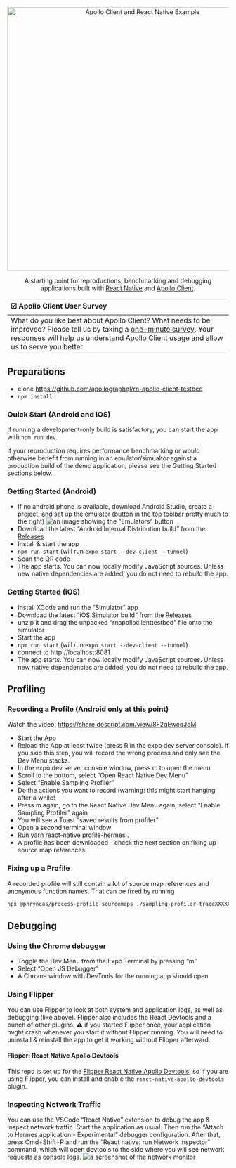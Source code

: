 <div align="center">
  <img src="./image.jpg" alt="Apollo Client and React Native Example" title="Apollo Client and React Native Example" width="600">
  <p>A starting point for reproductions, benchmarking and debugging applications built with <a href="https://reactnative.dev/">React Native</a> and <a href="https://github.com/apollographql/apollo-client">Apollo Client</a>.</p>
</div>

| ☑️  Apollo Client User Survey |
| :----- |
| What do you like best about Apollo Client? What needs to be improved? Please tell us by taking a [one-minute survey](https://docs.google.com/forms/d/e/1FAIpQLSczNDXfJne3ZUOXjk9Ursm9JYvhTh1_nFTDfdq3XBAFWCzplQ/viewform?usp=pp_url&entry.1170701325=Apollo+Client&entry.204965213=Readme). Your responses will help us understand Apollo Client usage and allow us to serve you better. |

## Preparations

* clone https://github.com/apollographql/rn-apollo-client-testbed
* `npm install`

### Quick Start (Android and iOS)

If running a development-only build is satisfactory, you can start the app with `npm run dev`.

If your reproduction requires performance benchmarking or would otherwise benefit from running in an emulator/simualtor against a production build of the demo application, please see the Getting Started sections below.

### Getting Started (Android)

* If no android phone is available, download Android Studio, create a project, and set up the emulator (button in the top toolbar pretty much to the right)
  ![an image showing the "Emulators" button](./assets/readme/emulator.png)
* Download the latest “Android Internal Distribution build” from the [Releases](https://github.com/apollographql/rn-apollo-client-testbed/releases)
* Install & start the app
* `npm run start` (will run `expo start --dev-client --tunnel`)
* Scan the QR code
* The app starts. You can now locally modify JavaScript sources. Unless new native dependencies are added, you do not need to rebuild the app.

### Getting Started (iOS)

* Install XCode and run the “Simulator” app
* Download the latest “iOS Simulator build” from the [Releases](https://github.com/apollographql/rn-apollo-client-testbed/releases)
* unzip it and drag the unpacked “rnapolloclienttestbed” file onto the simulator
* Start the app
* `npm run start` (will run `expo start --dev-client --tunnel`)
* connect to http://localhost:8081
* The app starts. You can now locally modify JavaScript sources. Unless new native dependencies are added, you do not need to rebuild the app.


## Profiling

### Recording a Profile (Android only at this point)

Watch the video: https://share.descript.com/view/8F2qEweqJoM 

* Start the App
* Reload the App at least twice (press R in the expo dev server console). 
    If you skip this step, you will record the wrong process and only see the Dev Menu stacks.
* In the expo dev server console window, press m to open the menu
* Scroll to the bottom, select “Open React Native Dev Menu”
* Select “Enable Sampling Profiler”
* Do the actions you want to record (warning: this might start hanging after a while!
* Press m again, go to the React Native Dev Menu again, select “Enable Sampling Profiler” again
* You will see a Toast “saved results from profiler”
* Open a second terminal window
* Run yarn react-native profile-hermes . 
* A profile has been downloaded - check the next section on fixing up source map references

### Fixing up a Profile

A recorded profile will still contain a lot of source map references and anonymous function names.
That can be fixed by running
```sh
npx @phryneas/process-profile-sourcemaps ./sampling-profiler-traceXXXXXXXXXXXXXXXXXXX-converted.json ./sampling-profiler-traceXXXXXXXXXXXXXXXXXXX-converted-fixed.json
```

## Debugging

### Using the Chrome debugger

* Toggle the Dev Menu from the Expo Terminal by pressing “m”
* Select “Open JS Debugger”
* A Chrome window with DevTools for the running app should open

### Using Flipper

You can use Flipper to look at both system and application logs, as well as debugging (like above). Flipper also includes the React Devtools and a bunch of other plugins.
⚠️ if you started Flipper once, your application might crash whenever you start it without Flipper running. You will need to uninstall & reinstall the app to get it working without Flipper afterward.

#### Flipper: React Native Apollo Devtools

This repo is set up for the [Flipper React Native Apollo Devtools](https://github.com/razorpay/react-native-apollo-devtools), so if you are using Flipper, you can install and enable the `react-native-apollo-devtools` plugin.

### Inspecting Network Traffic

You can use the VSCode “React Native” extension to debug the app & inspect network traffic.
Start the application as usual. Then run the “Attach to Hermes application - Experimental” debugger configuration.
After that, press Cmd+Shift+P and run the “React native: run Network Inspector“ command, which will open devtools to the side where you will see network requests as console logs.
![a screenshot of the network monitor](./assets/readme/network-monitor.png)